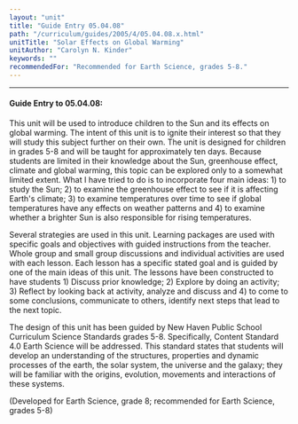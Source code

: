 ```yaml
---
layout: "unit"
title: "Guide Entry 05.04.08"
path: "/curriculum/guides/2005/4/05.04.08.x.html"
unitTitle: "Solar Effects on Global Warming"
unitAuthor: "Carolyn N. Kinder"
keywords: ""
recommendedFor: "Recommended for Earth Science, grades 5-8."
---
```

<body>
<hr/>
<h4>
Guide Entry to 05.04.08:
</h4>
<p>
This unit will be used to introduce children to the Sun and its effects on global warming.  The intent of this unit is to ignite their interest so that they will study this subject further on their own.  The unit is designed for children in grades 5-8 and will be taught for approximately ten days.  Because students are limited in their knowledge about the Sun, greenhouse effect, climate and global warming, this topic can be explored only to a somewhat limited extent.  What I have tried to do is to incorporate four main ideas: 1) to study the Sun; 2) to examine the greenhouse effect to see if it is affecting Earth's climate; 3) to examine temperatures over time to see if global temperatures have any effects on weather patterns and 4) to examine whether a brighter Sun is also responsible for rising temperatures.
</p>
<p>
Several strategies are used in this unit. Learning packages are used with specific goals and objectives with guided instructions from the teacher. Whole group and small group discussions and individual activities are used with each lesson.  Each lesson has a specific stated goal and is guided by one of the main ideas of this unit.   The lessons have been constructed to have students 1) Discuss prior knowledge; 2) Explore by doing an activity; 3) Reflect by looking back at activity, analyze and discuss and 4) to come to some conclusions, communicate to others, identify next steps that lead to the next topic.
</p>
<p>
The design of this unit has been guided by New Haven Public School Curriculum Science Standards grades 5-8.  Specifically, Content Standard 4.0 Earth Science will be addressed.  This standard states that students will develop an understanding of the structures, properties and dynamic processes of the earth, the solar system, the universe and the galaxy; they will be familiar with the origins, evolution, movements and interactions of these systems.
</p>
<p>
(Developed for Earth Science, grade 8; recommended for Earth Science, grades 5-8)
</p>
</body>
